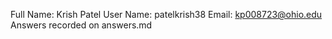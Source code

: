 Full Name: Krish Patel
User Name: patelkrish38
Email: kp008723@ohio.edu
Answers recorded on answers.md